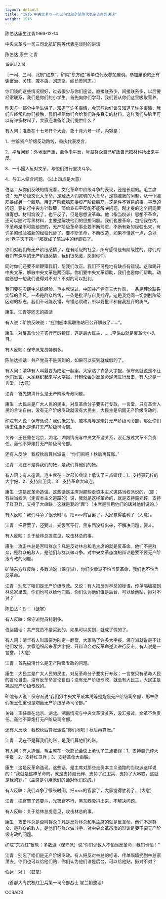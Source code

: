 ```yaml
---
layout: default
title: "1916.中央文革与一司三司北航矿院等代表座谈时的讲话"
weight: 1916
---
```


陈伯达康生江青1966-12-14

中央文革与一司三司北航矿院等代表座谈时的讲话

陈伯达 康生 江青

1966.12.14

〖一司、三司、北航“红旗”、矿院“东方红”等单位代表参加座谈。参加座谈的还有谢富治、关锋、戚本禹、刘志坚、阎长贵同志。〗

你们谈的这些情况很好，过去很少与你们座谈，直接联系少，间接联系多，以后要经常联系，我们是你们的小学生，首先向你们学习，我们要从你们这里吸取营养。

昨天与一部分中学生讲了，知道了许多事情，今天与你们谈又知道了许多事情，我们应经常和你们接触，我们相信你们会给我们许多真实的材料，这样我们头脑里可以有许多材料了，大家还准备给我们提供什么？

有人问：准备在十七号开个大会，象十月六号一样，内容是：

1．控诉资产阶级反动路线，重庆代表发言。

2．平反问题：外地很严重，至今未平反，号召群众自己解放自己把材料抢出来平反。

3．一小撮人反对文革，与他们进行坚决斗争。

4．与工人结合问题。（以上四点是大意）

伯达：从你们反映的情况看，文化革命中阶级斗争的表现，还是长期的。毛主席说：无产阶级文化大革命，是触及人们灵魂的大革命，是换脑筋的问题，从一个脑筋换成另一个脑筋，用无产阶级脑筋换资产阶级脑筋，这是件不容易的事。平反的问题，要执行中央方针政策，简单宣布平反能不能解决问题，刚才提的这个问题很值得想。材料烧毁了，也平反了，但是思想没革命。他（指当权派）思想不革命，还可以随时写黑材料，主要是解决他们的思想问题。我们也要革命，包括我在内。不革命是不可能前进的，无产阶级革命事业要不断前进，不断有新的经验出来，有许多的经验被新的经验代替了。要不断革命，不断改造，如果不懂这一点，总以为“老子天下第一”那就成了前进中的绊脚石了。

你们对我们有无产阶级感情了，在有阶级的社会，所有感情是有阶级性的。你们对我们有深厚的无产阶级感情，我们很感激，感谢你们。

同时你们还要不断鞭策我们，帮我们改正。我们不可免地有缺点有错误。这和踢开中央文革、解散中央文革是两回事。你们要中央文革帮助，我们也要你们帮助。动脑筋想一想我们说得对不对？不对的可以批判。

我们要在实践中总结经验，毛主席说过，中国共产党有三大作风，一条是理论联系实际的作风，一条是群众路线，一条是批评与自我批评。这是我党同一切剥削阶级区别的标志，我们不可能没错，有错必须改，所以要批评和自我批评的勇气。

康生、江青等同志的插话

有人说：矿院反映说：“批判戚本禹联络站已公开解散了……”。

康生：对反革命分子实行严厉镇压，这是最大民主，……李洪山就是反革命小头目。

有人反映：保守派党员特别多。

陈伯达插话：共产党员不是买到的，如果可以买到就成假的了。

有人问：清华有人叫嚣要为陆定一翻案，大家贴了许多大字报，保守派就说是不让他们发言。大家组织起来写大字报，开辩论会对反革命逆流进行反击，有人说是一言堂。（大意）

江青：首先搞清什么是无产阶级专政问题。

康生：大民主是广大人民的民主，对反革命分子要实行专政。一言堂，只有革命人民的言论自由，没有无产阶级专政就没有大民主，大民主是巩固无产阶级专政的。

矿院有人说：保守派说：我们揪文革、戚本禹等是炮打无产阶级司令部，那么你们揪王任重也是炮打无产阶级司令部。

关锋：王任重在北京，湖北、湖南情况与中央文革没关系，没汇报过文革不负责任。轰他不算炮打无产阶级司令部。

还有人反映：我校秋后算帐派说：“你们闹吧！秋后再算账。”

江青：现在不是算我们的帐，是我们算他们的帐。

有人问：有人造谣，毛主席在一次部长会议上承认了三点错误：1．支持聂元梓的大字报，2．支持红卫兵，3．支持革命大串连。

康生：这是反革命造谣。这些话是主席对那些走资本主义道路当权派说的，（即：有些当权派（走资本主义道路的）说，我就是这样革命的，就是支持聂元梓，支持了红卫兵，支持了大串联；这就是我的“罪”）（主席是引用他们的话对他们说的。）

有人反映：我们斗争了很长时间，把×××的官罢了，大家觉得胜利了（大意）。

江青：把官罢了，还要斗。光罢官不行，黑东西没抖出来，不解决问题，要斗。

有人反映：关于给林总提意见，攻击林总的事。

康生：攻击林总是否叫群众？凡是反对林总和毛主席的就是反革命。他们不是群众，是群众的敌人，是他们与群众做斗争。对中央文革态度的辩论是要不要无产阶级专政的问题。

矿院东方红反映：多数派说（保守派），你们少数派不怕当反革命，我们也不怕当反革命。

江青：别忘了咱们是无产阶级专政。又说：有人把反对林总的标语，传单隔墙投到林总家里去，你们也可以给他们贴，你们认为他们谁是后台，可以给他贴，揪对不对？

陈伯达：对！（鼓掌）

有人反映：保守派党员特别多。

伯达插话：共产党员不是买到的，如果可以买到，就成了假的了。

有人问：清华有人叫嚣要为陆定一翻案，大家贴了许多大字报，保守派就说是不让他们发言。大家组织起来写大字报，开辩论会对反革命逆流进行反击，有人说是一言堂。（大意）

江青：首先搞清什么是无产阶级专政的问题。

康生：大民主是广大人民的民主，对反革命分子要实行专政；一言堂只有革命人民的言论自由，没有反革命言论自由；没有无产阶级专政，就没有大民主，大民主是巩固无产阶级专政的。

矿院有人说：保守派说“我们揪中央文革戚本禹等是炮轰无产阶级司令部，那末你们揪王任重也是炮轰无产阶级革命司令部。”

关锋：王任重在北京、湖北、湖南情况与中央文革没关系，没汇报过，文革不负责任。轰他不算炮打无产阶级司令部。

还有人反映：我校秋后算账派说“你们闹吧！秋后再算账。”

江青：现在不是算我们的账，是我们算他们的账。

有人问：有人造谣，毛主席在一次部长会议上承认了三点错误：1、支持聂元梓大字报；2、支持红卫兵；3、支持革命大串联。

康生：这是反革命造谣。这些话，是主席对那些走资本主义道路的当权派这样说的：“我就是这样革命的，就是支持聂元梓、支持了红卫兵、支持了大串联，这就是我的罪。”（主席是引用他们的话对他们说的。）

有人反映：我们斗争了很长时间，把×××的官罢了，大家觉得胜利了。（大意）

江青：把官罢了还要斗，光罢官不行，黑东西没抖出来，不解决问题。

有人反映：关于给林总提意见，攻击林总的事。

康生：攻击林总是否叫群众？凡是反对林总和毛主席的就是反革命。他们不是群众，是群众的敌人，是他们与群众做斗争。对中央文革态度的辩论是要不要无产阶级专政的问题。

矿院“东方红”反映：多数派（保守派）说“你们少数人不怕当反革命，我们也怕！”

江青：别忘了咱们是无产阶级专政。有人把反对林总的标语、传单隔墙扔到林总家里去，你们也可以给他们贴，你们认为他们谁是后台，可以给他贴，揪对不对？

伯达：对！（鼓掌）

（首都大专院校红卫兵第一司令部战士  翟兰朝整理）

CCRADB

